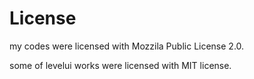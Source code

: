 

License
==================
my codes were licensed with Mozzila Public License 2.0.

some of levelui works were licensed with MIT license.

